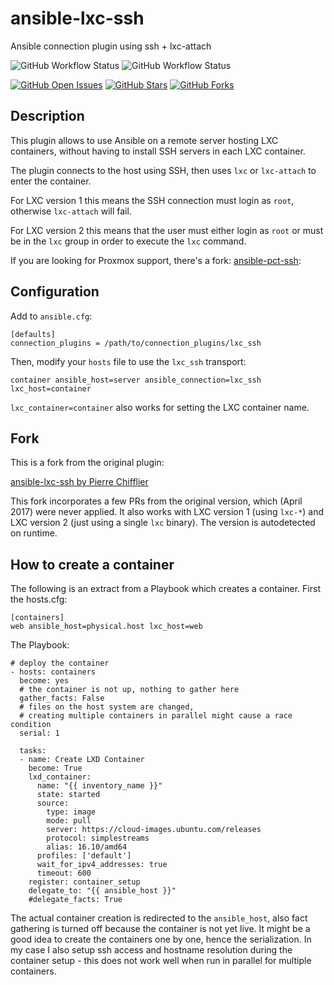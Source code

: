 # ansible-lxc-ssh
Ansible connection plugin using ssh + lxc-attach

![GitHub Workflow Status](https://github.com/andreasscherbaum/ansible-lxc-ssh/actions/workflows/test.yml/badge.svg)
![GitHub Workflow Status](https://github.com/andreasscherbaum/ansible-lxc-ssh/actions/workflows/black.yml/badge.svg)

[![GitHub Open Issues](https://img.shields.io/github/issues/andreasscherbaum/ansible-lxc-ssh.svg)](https://github.com/andreasscherbaum/ansible-lxc-ssh/issues)
[![GitHub Stars](https://img.shields.io/github/stars/andreasscherbaum/ansible-lxc-ssh.svg)](https://github.com/andreasscherbaum/ansible-lxc-ssh)
[![GitHub Forks](https://img.shields.io/github/forks/andreasscherbaum/ansible-lxc-ssh.svg)](https://github.com/andreasscherbaum/ansible-lxc-ssh)

## Description

This plugin allows to use Ansible on a remote server hosting LXC containers,
without having to install SSH servers in each LXC container.

The plugin connects to the host using SSH, then uses `lxc` or `lxc-attach` to enter the
container.

For LXC version 1 this means the SSH connection must login as `root`, otherwise
`lxc-attach` will fail.

For LXC version 2 this means that the user must either login as `root` or must be
in the `lxc` group in order to execute the `lxc` command.

If you are looking for Proxmox support, there's a fork: [ansible-pct-ssh](https://github.com/jbrubake/ansible-pct-ssh):

## Configuration

Add to `ansible.cfg`:
```
[defaults]
connection_plugins = /path/to/connection_plugins/lxc_ssh
```

Then, modify your `hosts` file to use the `lxc_ssh` transport:
```
container ansible_host=server ansible_connection=lxc_ssh lxc_host=container
```

`lxc_container=container` also works for setting the LXC container name.

## Fork

This is a fork from the original plugin:

[ansible-lxc-ssh by Pierre Chifflier](https://github.com/chifflier/ansible-lxc-ssh)

This fork incorporates a few PRs from the original version, which (April 2017) were never
applied. It also works with LXC version 1 (using `lxc-*`) and LXC version 2 (just using
a single `lxc` binary). The version is autodetected on runtime.

## How to create a container

The following is an extract from a Playbook which creates a container. First the hosts.cfg:

```
[containers]
web ansible_host=physical.host lxc_host=web
```

The Playbook:

```
# deploy the container
- hosts: containers
  become: yes
  # the container is not up, nothing to gather here
  gather_facts: False
  # files on the host system are changed,
  # creating multiple containers in parallel might cause a race condition
  serial: 1

  tasks:
  - name: Create LXD Container
    become: True
    lxd_container:
      name: "{{ inventory_name }}"
      state: started
      source:
        type: image
        mode: pull
        server: https://cloud-images.ubuntu.com/releases
        protocol: simplestreams
        alias: 16.10/amd64
      profiles: ['default']
      wait_for_ipv4_addresses: true
      timeout: 600
    register: container_setup
    delegate_to: "{{ ansible_host }}"
    #delegate_facts: True
```

The actual container creation is redirected to the `ansible_host`, also fact gathering is turned off because the container is not yet live. It might be a good idea to create the containers one by one, hence the serialization. In my case I also setup ssh access and hostname resolution during the container setup - this does not work well when run in parallel for multiple containers.
